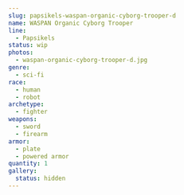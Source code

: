 ```yaml
---
slug: papsikels-waspan-organic-cyborg-trooper-d
name: WASPAN Organic Cyborg Trooper
line:
  - Papsikels
status: wip
photos:
  - waspan-organic-cyborg-trooper-d.jpg
genre:
  - sci-fi
race:
  - human
  - robot
archetype:
  - fighter
weapons:
  - sword
  - firearm
armor:
  - plate
  - powered armor
quantity: 1
gallery:
  status: hidden
---
```

